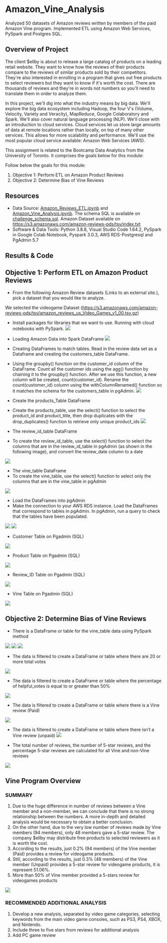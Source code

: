 # Amazon_Vine_Analysis
Analyzed 50 datasets of Amazon reviews written by members of the paid Amazon Vine program. Implemented ETL using Amazon Web Services, PySpark and Postgres SQL.

## Overview of Project

The client $ellby is about to release a large catalog of products on a leading retail website. They want to know how the reviews of their products compare to the reviews of similar products sold by their competitors. They're also interested in enrolling in a program that gives out free products to select reviewers but they want to know if it's worth the cost. There are thousands of reviews and they're in words not numbers so you'll need to translate them in order to analyze them.

In this project, we'll dig into what the industry means by big data. We'll explore the big data ecosystem including Hadoop, the four V's (Volume, Velocity, Variety and Veracity), MapReduce, Google Colaboratory and Spark. We'll also cover natural language processing (NLP). We'll close with an introduction to cloud services. Cloud services let us store large amounts of data at remote locations rather than locally, on top of many other services. This allows for more scalability and performance. We'll use the most popular cloud service available: Amazon Web Services (AWS). 

This assignment is related to the Bootcamp Data Analytics from the University of Toronto. It comprises the goals below for this module: 

Follow below the goals for this module:

1) Objective 1: Perform ETL on Amazon Product Reviews
2) Objective 2: Determine Bias of Vine Reviews


## Resources

* Data Source: [Amazon_Reviews_ETL.ipynb](https://github.com/DougUOT/Amazon_Vine_Analysis/blob/main/Amazon_Reviews_ETL.ipynb) and [Amazon_Vine_Analysis.ipynb](https://github.com/DougUOT/Amazon_Vine_Analysis/blob/main/Amazon_Vine_Analysis.ipynb). The schema SQL is available on [challenge_schema.sql](https://github.com/DougUOT/Amazon_Vine_Analysis/blob/main/challenge_schema.sql). Amazon Dataset available on https://s3.amazonaws.com/amazon-reviews-pds/tsv/index.txt
* Software & Data Tools: Python 3.8.8, Visual Studio Code 1.64.2, PySpark in Google Colab Notebook, Pyspark 3.0.3, AWS RDS-Postgresql and PgAdmin 5.7

## Results & Code

## Objective 1: Perform ETL on Amazon Product Reviews

  * From the following Amazon Review datasets (Links to an external site.), pick a dataset that you would like to analyze.
  
  We selected the videogame Dataset (https://s3.amazonaws.com/amazon-reviews-pds/tsv/amazon_reviews_us_Video_Games_v1_00.tsv.gz)
  
  * Install packages for libraries that we want to use. Running with cloud notebooks with PySpark.
![](https://github.com/DougUOT/Amazon_Vine_Analysis/blob/main/Resources/Images/Code%20Google%20Colab1.PNG)

  * Loading Amazon Data into Spark DataFrame
![](https://github.com/DougUOT/Amazon_Vine_Analysis/blob/main/Resources/Images/Code%20Google%20Colab2.PNG)

  * Creating DataFrames to match tables. Read in the review data set as a Dataframe and creating the customers_table DataFrame.
  * Using the groupby() function on the customer_id column of the DataFrame. Count all the customer ids using the agg() function by chaining it to the groupby() function. After  we use this function, a new column will be created, count(customer_id). Rename the count(customer_id) column using the withColumnRenamed() function so it matches the schema for the customers_table in pgAdmin.
![](https://github.com/DougUOT/Amazon_Vine_Analysis/blob/main/Resources/Images/Code%20Google%20Colab3.PNG)

  * Create the products_Table DataFrame
  * Create the products_table, use the select() function to select the product_id and product_title, then drop duplicates with the drop_duplicates() function to retrieve only unique product_ids
![](https://github.com/DougUOT/Amazon_Vine_Analysis/blob/main/Resources/Images/Code%20Google%20Colab4.PNG)

  * The review_id_table DataFrame
  * To create the review_id_table, use the select() function to select the columns that are in the review_id_table in pgAdmin (as shown in the following image), and convert the review_date column to a date

![](https://github.com/DougUOT/Amazon_Vine_Analysis/blob/main/Resources/Images/Code%20Google%20Colab4.PNG)

  * The vine_table DataFrame
  * To create the vine_table, use the select() function to select only the columns that are in the vine_table in pgAdmin

![](https://github.com/DougUOT/Amazon_Vine_Analysis/blob/main/Resources/Images/Code%20Google%20Colab5.PNG)

  * Load the DataFrames into pgAdmin
  *  Make the connection to your AWS RDS instance. Load the DataFrames that correspond to tables in pgAdmin. In pgAdmin, run a query to check that the tables have been populated.

![](https://github.com/DougUOT/Amazon_Vine_Analysis/blob/main/Resources/Images/Code%20Google%20Colab6.PNG)
![](https://github.com/DougUOT/Amazon_Vine_Analysis/blob/main/Resources/Images/PgAdmin.PNG)

  * Customer Table on Pgadmin (SQL)

![](https://github.com/DougUOT/Amazon_Vine_Analysis/blob/main/Resources/Images/Customer_table_Pgadmin.PNG)

  * Product Table on Pgadmin (SQL)

![](https://github.com/DougUOT/Amazon_Vine_Analysis/blob/main/Resources/Images/Product_table_Pgadmin.PNG)

  * Review_ID Table on Pgadmin (SQL)

![](https://github.com/DougUOT/Amazon_Vine_Analysis/blob/main/Resources/Images/Review_ID_table_Pgadmin.PNG)

  * Vine Table on Pgadmin (SQL)
  
![](https://github.com/DougUOT/Amazon_Vine_Analysis/blob/main/Resources/Images/Vine_table_Pgadmin.PNG)


## Objective 2: Determine Bias of Vine Reviews

  * There is a DataFrame or table for the vine_table data using PySpark method 

![](https://github.com/DougUOT/Amazon_Vine_Analysis/blob/main/Resources/Images/Code%20Google%20Colab7_0.PNG)
![](https://github.com/DougUOT/Amazon_Vine_Analysis/blob/main/Resources/Images/Code%20Google%20Colab7.PNG)
![](https://github.com/DougUOT/Amazon_Vine_Analysis/blob/main/Resources/Images/Code%20Google%20Colab8.PNG)

  * The data is filtered to create a DataFrame or table where there are 20 or more total votes

![](https://github.com/DougUOT/Amazon_Vine_Analysis/blob/main/Resources/Images/Code%20Google%20Colab9.PNG)

  * The data is filtered to create a DataFrame or table where the percentage of helpful_votes is equal to or greater than 50% 

![](https://github.com/DougUOT/Amazon_Vine_Analysis/blob/main/Resources/Images/Code%20Google%20Colab10.PNG)

  * The data is filtered to create a DataFrame or table where there is a Vine review (Paid) 

![](https://github.com/DougUOT/Amazon_Vine_Analysis/blob/main/Resources/Images/Code%20Google%20Colab11.PNG)

  * The data is filtered to create a DataFrame or table where there isn’t a Vine review (unpaid)
![](https://github.com/DougUOT/Amazon_Vine_Analysis/blob/main/Resources/Images/Code%20Google%20Colab12.PNG)

  * The total number of reviews, the number of 5-star reviews, and the percentage 5-star reviews are calculated for all Vine and non-Vine reviews

![](https://github.com/DougUOT/Amazon_Vine_Analysis/blob/main/Resources/Images/Code%20Google%20Colab13.PNG)

## Vine Program Overview

### SUMMARY

1) Due to the huge difference in number of reviews between a Vine member and a non-member, we can conclude that there is no strong relationship between the numbers. A more in-depth and detailed analysis would be necessary to obtain a better conclusion.
2) On the other hand, due to the very low number of reviews made by Vine members (94 members), only 48 members gave a 5-star review. The company $ellby may distribute free products to selected reviewers as it is worth the cost.
3) According to the results, just 0.2% (94 members) of the Vine member (Paid) provides a review for videogame products.
4) Still, according to the results, just 0.3% (48 members) of the Vine member (Unpaid) provides a 5-star review for videogame products, it is represent 51.06%.
5) More than 50% of Vine member provided a 5-stars review for videogames products
 

![](https://github.com/DougUOT/Amazon_Vine_Analysis/blob/main/Resources/Images/Vine%20Analysis%20Overview.PNG)

###  RECOMMENDED ADDITIONAL ANALYSIS

1) Develop a new analysis, separated by video game categories, selecting keywords from the main video game consoles, such as PS3, PS4, XBOX, and Nintendo.
2) Include three to five stars from reviews for additional analysis 
3) Add PC game review 

